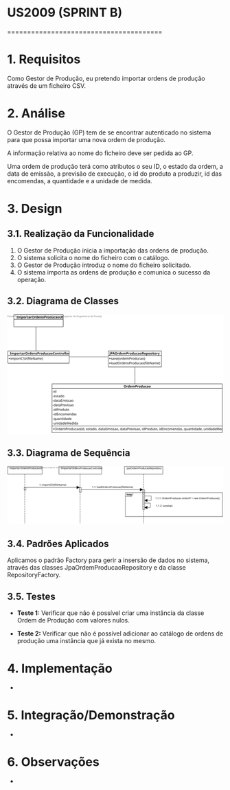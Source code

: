 # US2009 (SPRINT B)
=======================================

# 1. Requisitos

Como Gestor de Produção, eu pretendo importar ordens de produção através de um ficheiro CSV.

# 2. Análise

O Gestor de Produção (GP) tem de se encontrar autenticado no sistema para que
possa importar uma nova ordem de produção.

A informação relativa ao nome do ficheiro deve ser pedida ao GP.

Uma ordem de produção terá como atributos o seu ID, o estado da ordem, a data de emissão,
a previsão de execução, o id do produto a produzir, id das encomendas, a quantidade e a unidade de
medida.

# 3. Design

## 3.1. Realização da Funcionalidade

1. O Gestor de Produção inicia a importação das ordens de produção.
2. O sistema solicita o nome do ficheiro com o catálogo.
3. O Gestor de Produção introduz o nome do ficheiro solicitado.
4. O sistema importa as ordens de produção e comunica o sucesso da operação.

## 3.2. Diagrama de Classes

![CD_2009](us2009_cd.svg)

## 3.3. Diagrama de Sequência

![SD_2009](us2009_sd.svg)

## 3.4. Padrões Aplicados

Aplicamos o padrão Factory para gerir a insersão de dados no sistema, através das classes JpaOrdemProducaoRepository e da classe RepositoryFactory.

## 3.5. Testes

- **Teste 1:** Verificar que não é possível criar uma instância da classe Ordem de Produção com valores nulos.

- **Teste 2:** Verificar que não é possível adicionar ao catálogo de ordens de produção uma instância que já exista no mesmo.

# 4. Implementação

-

# 5. Integração/Demonstração

-

# 6. Observações

-
